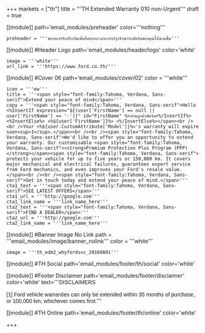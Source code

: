 +++
markets = ["th"]
title = '''TH Extended Warranty 010 non-Urgent'''
draft = true

[[module]]
path='email_modules/preheader'
color='''nothing'''

	preheader = '''ขยายการรับประกันเพื่อยืดระยะเวลาการบำรุงรักษารถฟอร์ดของคุณให้นานขึ้น'''

[[module]] #Header Logo
path='email_modules/header/logo'
color='white'

	image = '''white'''
	url_link = '''https://www.ford.co.th/'''

[[module]] #Cover 06
path='email_modules/cover/02'
color = '''white'''

	icon = '''ew'''
	title = '''<span style="font-family:Tahoma, Verdana, Sans-serif">Extend your peace of mind</span>'''
	copy = '''<span style="font-family:Tahoma, Verdana, Sans-serif">Hello <%InsertIf expression="${(user['FirstName'] == null || user['FirstName'] == '-')}" id="FirstName" %>ท่านลูกค้าฟอร์ด<%/InsertIf%> <%InsertElse%> <%${user['FirstName']}%> <%/InsertElse%></span><br /><br />Your <%${user.CustomAttribute['Model']}%>'s warranty will expire soon<sup>1</sup>.</span><br /><br /><span style="font-family:Tahoma, Verdana, Sans-serif">We'd like to offer you an opportunity to extend your warranty. Our customisable <span style="font-family:Tahoma, Verdana, Sans-serif"><strong>Premium Protection Plus Program (PPP)</strong></span><span style="font-family:Tahoma, Verdana, Sans-serif"> protects your vehicle for up to five years or 150,000 km. It covers major mechanical and electrical failures, guarantees expert service from Ford mechanics, and even improves your Ford's resale value.</span><br /><br /><span style="font-family:Tahoma, Verdana, Sans-serif">Get in touch today and extend your peace of mind.</span>'''
	cta1_text = '''<span style="font-family:Tahoma, Verdana, Sans-serif">SEE LATEST OFFERS</span>'''
	cta1_url = '''http://google.com'''
	cta1_link_name = '''link_name_here'''
	cta2_text = '''<span style="font-family:Tahoma, Verdana, Sans-serif">FIND A DEALER</span>'''
	cta2_url = '''http://google.com'''
	cta2_link_name = '''link_name_here'''

[[module]] #Banner Image No Link
path = '''email_modules/image/banner_nolink'''
color = '''white'''

	image = '''th_edm2_whyfordsvc_20160801'''

[[module]] #TH Social
path='email_modules/footer/th/social'
color='white'

[[module]] #Footer Disclaimer
path='email_modules/footer/disclaimer'
color='white'
text='''<span style="font-family:Tahoma, Verdana, Sans-serif">DISCLAIMERS<br /><br />[1] Ford vehicle warranties can only be extended within 35 months of purchase, or 100,000 km, whichever comes first.</span>'''

[[module]] #TH Online
path='email_modules/footer/th/online'
color='white'

+++